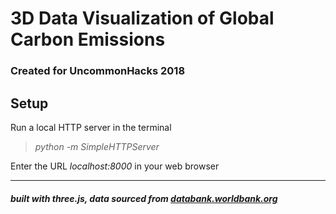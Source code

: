 # 3D Data Visualization of Global Carbon Emissions 
### Created for UncommonHacks 2018

## Setup

Run a local HTTP server in the terminal
><em>python -m SimpleHTTPServer</em>

Enter the URL <em>localhost:8000</em> in your web browser

---

#### *built with three.js, data sourced from [databank.worldbank.org](www.databank.worldbank.org)*



